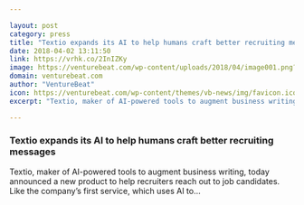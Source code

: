 ```yaml
---

layout: post
category: press
title: "Textio expands its AI to help humans craft better recruiting messages"
date: 2018-04-02 13:11:50
link: https://vrhk.co/2InIZKy
image: https://venturebeat.com/wp-content/uploads/2018/04/image001.png?fit=2176%2C1246&strip=all
domain: venturebeat.com
author: "VentureBeat"
icon: https://venturebeat.com/wp-content/themes/vb-news/img/favicon.ico
excerpt: "Textio, maker of AI-powered tools to augment business writing, today announced a new product to help recruiters reach out to job candidates. Like the company’s first service, which uses AI to…"

---
```


### Textio expands its AI to help humans craft better recruiting messages

Textio, maker of AI-powered tools to augment business writing, today announced a new product to help recruiters reach out to job candidates. Like the company’s first service, which uses AI to…